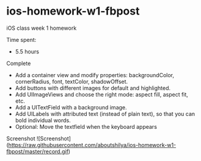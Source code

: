 ios-homework-w1-fbpost
======================

iOS class week 1 homework

Time spent: 
* 5.5 hours

Complete
* Add a container view and modify properties: backgroundColor, cornerRadius, font, textColor, shadowOffset.
* Add buttons with different images for default and highlighted.
* Add UIImageViews and choose the right mode: aspect fill, aspect fit, etc.
* Add a UITextField with a background image.
* Add UILabels with attributed text (instead of plain text), so that you can bold individual words.
* Optional: Move the textfield when the keyboard appears


Screenshot
![Screenshot] (https://raw.githubusercontent.com/aboutshilya/ios-homework-w1-fbpost/master/record.gif)
